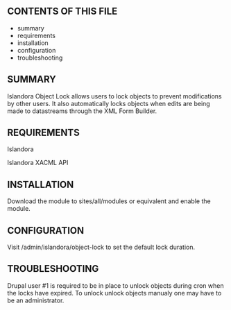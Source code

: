 CONTENTS OF THIS FILE
---------------------

 * summary
 * requirements
 * installation
 * configuration
 * troubleshooting

SUMMARY
-------

Islandora Object Lock allows users to lock objects to prevent modifications by
other users. It also automatically locks objects when edits are being made to
datastreams through the XML Form Builder.

REQUIREMENTS
------------

Islandora

Islandora XACML API

INSTALLATION
------------

Download the module to sites/all/modules or equivalent and enable the module.

CONFIGURATION
-------------

Visit /admin/islandora/object-lock to set the default lock duration.

TROUBLESHOOTING
---------------

Drupal user #1 is required to be in place to unlock objects during cron when
the locks have expired.  To unlock unlock objects manualy one may have to be an
administrator.
